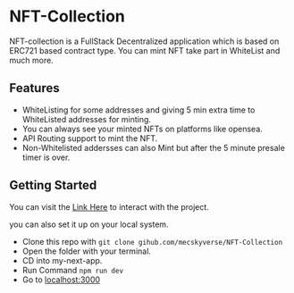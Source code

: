 # NFT-Collection
NFT-collection is a FullStack Decentralized application which is based on ERC721 based contract type. You can mint NFT take part in WhiteList and much more.
## Features
- WhiteListing for some addresses and giving 5 min extra time to WhiteListed addresses for minting.
- You can always see your minted NFTs on platforms like opensea.
- API Routing support to mint the NFT.
- Non-Whitelisted addersses can also Mint but after the 5 minute presale timer is over.

## Getting Started
You can visit the [Link Here](https://vercel.com/mecskyverse/nft-collection-l36k) to interact with the project.<br>

you can also set it up on your local system.
- Clone this repo with ``` git clone gihub.com/mecskyverse/NFT-Collection ```
- Open the folder with your terminal.
- CD into my-next-app.
- Run Command ``` npm run dev ```
- Go to [localhost:3000](localhost:3000)



